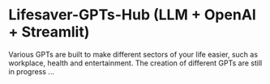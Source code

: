 # Lifesaver-GPTs-Hub (LLM + OpenAI + Streamlit)
Various GPTs are built to make different sectors of your life easier, such as workplace, health and entertainment. The creation of different GPTs are still in progress ...
